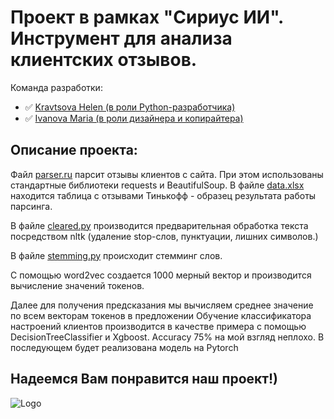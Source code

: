 # Проект в рамках "Сириус ИИ". Инструмент для анализа клиентских отзывов.

Команда разработки: 

- :white_check_mark: [Kravtsova Helen (в роли Python-разработчика)](https://github.com/lenakravt)
- :white_check_mark: [Ivanova Maria (в роли дизайнера и копирайтера)](https://github.com/theivanovamary)

## Описание проекта:
Файл [parser.ru](https://github.com/sirius-my-love/proekt/blob/main/parser.py) парсит отзывы клиентов с сайта. При этом использованы стандартные библиотеки requests и BeautifulSoup.
В файле [data.xlsx](https://github.com/sirius-my-love/proekt/blob/main/data.xlsx) находится таблица с отзывами Тинькофф - образец результата работы парсинга.

В файле [cleared.ру](https://github.com/sirius-my-love/proekt/blob/main/cleared.py) производится предварительная обработка текста посредством nltk (удаление stop-слов, пунктуации, лишних символов.)

В файле [stemming.ру](https://github.com/sirius-my-love/proekt/blob/main/stemming.py) происходит стемминг слов.

С помощью word2vec создается 1000 мерный вектор и производится вычисление значений токенов.

Далее для получения предсказания мы вычисляем среднее значение по всем векторам токенов в предложении
Обучение классификатора настроений клиентов производится в качестве примера с помощью DecisionTreeClassifier и Xgboost. Accuracy 75% на мой взгляд неплохо.
В последующем будет реализована модель на Pytorch
## Надеемся Вам понравится наш проект!)
![Logo](https://static.theceomagazine.net/wp-content/uploads/2018/09/18094615/2018.08.13_AndrewCannington_AI-revolution-gender-biased_subbed.jpg)

